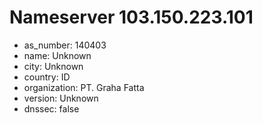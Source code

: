 # Nameserver 103.150.223.101

* as_number: 140403
* name: Unknown
* city: Unknown
* country: ID
* organization: PT. Graha Fatta
* version: Unknown
* dnssec: false

